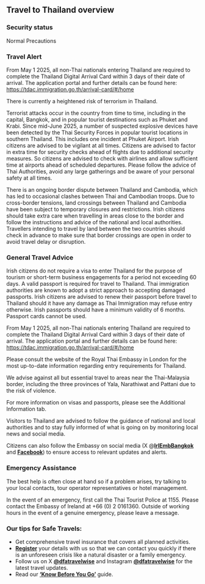 ## Travel to Thailand overview

### Security status

Normal Precautions

### Travel Alert

From May 1 2025, all non-Thai nationals entering Thailand are required to complete the Thailand Digital Arrival Card within 3 days of their date of arrival. The application portal and further details can be found here: <https://tdac.immigration.go.th/arrival-card/#/home>

There is currently a heightened risk of terrorism in Thailand.

Terrorist attacks occur in the country from time to time, including in the capital, Bangkok, and in popular tourist destinations such as Phuket and Krabi. Since mid-June 2025, a number of suspected explosive devices have been detected by the Thai Security Forces in popular tourist locations in southern Thailand. This includes one incident at Phuket Airport. Irish citizens are advised to be vigilant at all times. Citizens are advised to factor in extra time for security checks ahead of flights due to additional security measures. So citizens are advised to check with airlines and allow sufficient time at airports ahead of scheduled departures. Please follow the advice of Thai Authorities, avoid any large gatherings and be aware of your personal safety at all times.

There is an ongoing border dispute between Thailand and Cambodia, which has led to occasional clashes between Thai and Cambodian troops. Due to cross-border tensions, land crossings between Thailand and Cambodia have been subject to temporary closures and restrictions. Irish citizens should take extra care when travelling in areas close to the border and follow the instructions and advice of the national and local authorities. Travellers intending to travel by land between the two countries should check in advance to make sure that border crossings are open in order to avoid travel delay or disruption.

### General Travel Advice

Irish citizens do not require a visa to enter Thailand for the purpose of tourism or short-term business engagements for a period not exceeding 60 days. A valid passport is required for travel to Thailand. Thai immigration authorities are known to adopt a strict approach to accepting damaged passports. Irish citizens are advised to renew their passport before travel to Thailand should it have any damage as Thai Immigration may refuse entry otherwise. Irish passports should have a minimum validity of 6 months. Passport cards cannot be used.

From May 1 2025, all non-Thai nationals entering Thailand are required to complete the Thailand Digital Arrival Card within 3 days of their date of arrival. The application portal and further details can be found here: <https://tdac.immigration.go.th/arrival-card/#/home>

Please consult the website of the Royal Thai Embassy in London for the most up-to-date information regarding entry requirements for Thailand.

We advise against all but essential travel to areas near the Thai-Malaysia border, including the three provinces of Yala, Narathiwat and Pattani due to the risk of violence.

For more information on visas and passports, please see the Additional Information tab.

Visitors to Thailand are advised to follow the guidance of national and local authorities and to stay fully informed of what is going on by monitoring local news and social media.

Citizens can also follow the Embassy on social media (X @[**IrlEmbBangkok**](https://twitter.com/IrlEmbBangkok) and [**Facebook**](https://www.facebook.com/IrishEmbassyThailand)) to ensure access to relevant updates and alerts.

### Emergency Assistance

The best help is often close at hand so if a problem arises, try talking to your local contacts, tour operator representatives or hotel management.

In the event of an emergency, first call the Thai Tourist Police at 1155. Please contact the Embassy of Ireland at +66 (0) 2 0161360. Outside of working hours in the event of a genuine emergency, please leave a message.

### Our tips for Safe Travels:

* Get comprehensive travel insurance that covers all planned activities.
* [**Register**](https://www.ireland.ie/en/dfa/overseas-travel/citizens-registration/) your details with us so that we can contact you quickly if there is an unforeseen crisis like a natural disaster or a family emergency.
* Follow us on X [**@dfatravelwise**](https://www.twitter.com/DFATravelWise) and Instagram [**@dfatravelwise**](https://www.instagram.com/dfatravelwise/) for the latest travel updates.
* Read our [**‘Know Before You Go’**](https://www.ireland.ie/en/dfa/overseas-travel/know-before-you-go/) guide.
